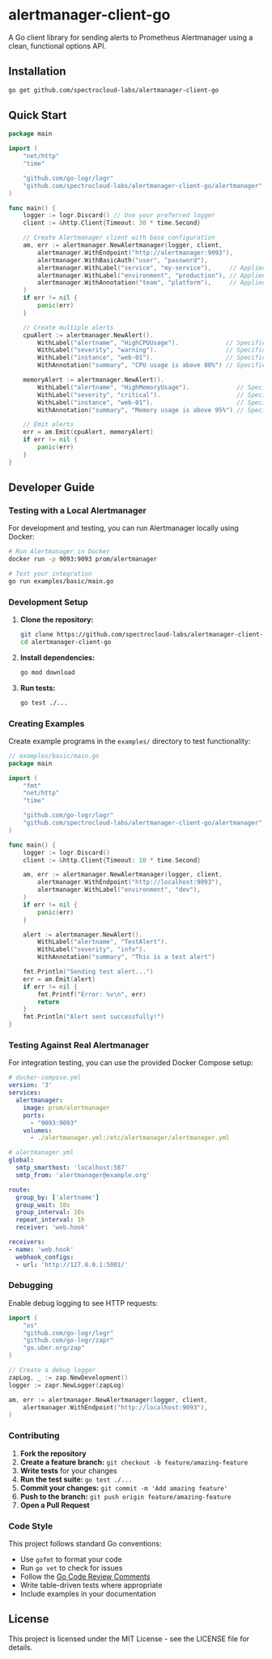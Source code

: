 # alertmanager-client-go

A Go client library for sending alerts to Prometheus Alertmanager using a clean, functional options API.

## Installation

```bash
go get github.com/spectrocloud-labs/alertmanager-client-go
```

## Quick Start

```go
package main

import (
    "net/http"
    "time"

    "github.com/go-logr/logr"
    "github.com/spectrocloud-labs/alertmanager-client-go/alertmanager"
)

func main() {
    logger := logr.Discard() // Use your preferred logger
    client := &http.Client{Timeout: 30 * time.Second}

    // Create Alertmanager client with base configuration
    am, err := alertmanager.NewAlertmanager(logger, client,
        alertmanager.WithEndpoint("http://alertmanager:9093"),
        alertmanager.WithBasicAuth("user", "password"),
        alertmanager.WithLabel("service", "my-service"),     // Applied to all alerts
        alertmanager.WithLabel("environment", "production"), // Applied to all alerts
        alertmanager.WithAnnotation("team", "platform"),     // Applied to all alerts
    )
    if err != nil {
        panic(err)
    }

    // Create multiple alerts
    cpuAlert := alertmanager.NewAlert().
        WithLabel("alertname", "HighCPUUsage").             // Specific to this alert
        WithLabel("severity", "warning").                   // Specific to this alert
        WithLabel("instance", "web-01").                    // Specific to this alert
        WithAnnotation("summary", "CPU usage is above 80%") // Specific to this alert

    memoryAlert := alertmanager.NewAlert().
        WithLabel("alertname", "HighMemoryUsage").             // Specific to this alert
        WithLabel("severity", "critical").                     // Specific to this alert
        WithLabel("instance", "web-01").                       // Specific to this alert
        WithAnnotation("summary", "Memory usage is above 95%") // Specific to this alert

    // Emit alerts
    err = am.Emit(cpuAlert, memoryAlert)
    if err != nil {
        panic(err)
    }
}
```

## Developer Guide

### Testing with a Local Alertmanager

For development and testing, you can run Alertmanager locally using Docker:

```bash
# Run Alertmanager in Docker
docker run -p 9093:9093 prom/alertmanager

# Test your integration
go run examples/basic/main.go
```

### Development Setup

1. **Clone the repository:**
   ```bash
   git clone https://github.com/spectrocloud-labs/alertmanager-client-go.git
   cd alertmanager-client-go
   ```

2. **Install dependencies:**
   ```bash
   go mod download
   ```

3. **Run tests:**
   ```bash
   go test ./...
   ```

### Creating Examples

Create example programs in the `examples/` directory to test functionality:

```go
// examples/basic/main.go
package main

import (
    "fmt"
    "net/http"
    "time"

    "github.com/go-logr/logr"
    "github.com/spectrocloud-labs/alertmanager-client-go/alertmanager"
)

func main() {
    logger := logr.Discard()
    client := &http.Client{Timeout: 10 * time.Second}

    am, err := alertmanager.NewAlertmanager(logger, client,
        alertmanager.WithEndpoint("http://localhost:9093"),
        alertmanager.WithLabel("environment", "dev"),
    )
    if err != nil {
        panic(err)
    }

    alert := alertmanager.NewAlert().
        WithLabel("alertname", "TestAlert").
        WithLabel("severity", "info").
        WithAnnotation("summary", "This is a test alert")

    fmt.Println("Sending test alert...")
    err = am.Emit(alert)
    if err != nil {
        fmt.Printf("Error: %v\n", err)
        return
    }
    fmt.Println("Alert sent successfully!")
}
```

### Testing Against Real Alertmanager

For integration testing, you can use the provided Docker Compose setup:

```yaml
# docker-compose.yml
version: '3'
services:
  alertmanager:
    image: prom/alertmanager
    ports:
      - "9093:9093"
    volumes:
      - ./alertmanager.yml:/etc/alertmanager/alertmanager.yml
```

```yaml
# alertmanager.yml
global:
  smtp_smarthost: 'localhost:587'
  smtp_from: 'alertmanager@example.org'

route:
  group_by: ['alertname']
  group_wait: 10s
  group_interval: 10s
  repeat_interval: 1h
  receiver: 'web.hook'

receivers:
- name: 'web.hook'
  webhook_configs:
  - url: 'http://127.0.0.1:5001/'
```

### Debugging

Enable debug logging to see HTTP requests:

```go
import (
    "os"
    "github.com/go-logr/logr"
    "github.com/go-logr/zapr"
    "go.uber.org/zap"
)

// Create a debug logger
zapLog, _ := zap.NewDevelopment()
logger := zapr.NewLogger(zapLog)

am, err := alertmanager.NewAlertmanager(logger, client,
    alertmanager.WithEndpoint("http://localhost:9093"),
)
```

### Contributing

1. **Fork the repository**
2. **Create a feature branch:** `git checkout -b feature/amazing-feature`
3. **Write tests** for your changes
4. **Run the test suite:** `go test ./...`
5. **Commit your changes:** `git commit -m 'Add amazing feature'`
6. **Push to the branch:** `git push origin feature/amazing-feature`
7. **Open a Pull Request**

### Code Style

This project follows standard Go conventions:

- Use `gofmt` to format your code
- Run `go vet` to check for issues
- Follow the [Go Code Review Comments](https://github.com/golang/go/wiki/CodeReviewComments)
- Write table-driven tests where appropriate
- Include examples in your documentation

## License

This project is licensed under the MIT License - see the LICENSE file for details.

